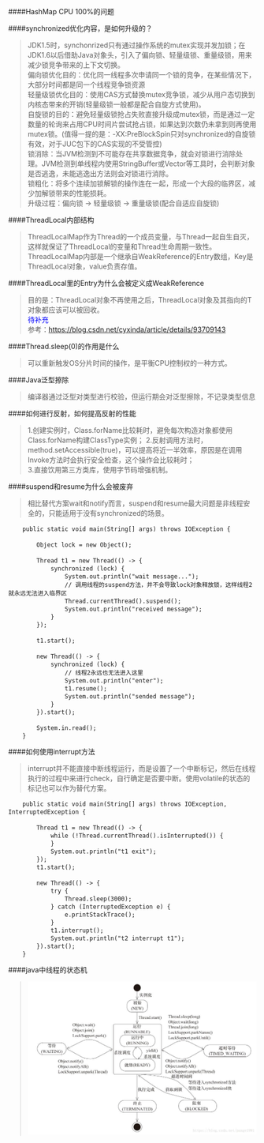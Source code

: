 ####HashMap CPU 100%的问题

####synchronized优化内容，是如何升级的？
> JDK1.5时，synchonrized只有通过操作系统的mutex实现并发加锁；在JDK1.6以后借助Java对象头，引入了偏向锁、轻量级锁、重量级锁，用来减少锁竞争带来的上下文切换。    
> 偏向锁优化目的：优化同一线程多次申请同一个锁的竞争，在某些情况下，大部分时间都是同一个线程竞争锁资源    
> 轻量级锁优化目的：使用CAS方式替换mutex竞争锁，减少从用户态切换到内核态带来的开销(轻量级锁一般都是配合自旋方式使用)。  
> 自旋锁的目的：避免轻量级锁抢占失败直接升级成mutex锁，而是通过一定数量的轮询来占用CPU时间片尝试抢占锁，如果达到次数仍未拿到则再使用mutex锁。(值得一提的是：-XX:PreBlockSpin只对synchronized的自旋锁有效，对于JUC包下的CAS实现的不受管控)  
> 锁消除：当JVM检测到不可能存在共享数据竞争，就会对锁进行消除处理。JVM检测到单线程内使用StringBuffer或Vector等工具时，会判断对象是否逃逸，未能逃逸出方法则会对锁进行消除。  
> 锁粗化：将多个连续加锁解锁的操作连在一起，形成一个大段的临界区，减少加解锁带来的性能损耗。  
> 升级过程：偏向锁 -> 轻量级锁 -> 重量级锁(配合自适应自旋锁)   

####ThreadLocal内部结构
> ThreadLocalMap作为Thread的一个成员变量，与Thread一起自生自灭，这样就保证了ThreadLocal的变量和Thread生命周期一致性。  
> ThreadLocalMap内部是一个继承自WeakReference的Entry数组，Key是ThreadLocal对象，value负责存值。

####ThreadLocal里的Entry为什么会被定义成WeakReference
> 目的是：ThreadLocal对象不再使用之后，ThreadLocal对象及其指向的T对象都应该可以被回收。  
> <font color="blue">待补充</font>  
> 参考：https://blog.csdn.net/cyxinda/article/details/93709143

####Thread.sleep(0)的作用是什么
> 可以重新触发OS分片时间的操作，是平衡CPU控制权的一种方式。

####Java泛型擦除
> 编译器通过泛型对类型进行校验，但运行期会对泛型擦除，不记录类型信息

####如何进行反射，如何提高反射的性能
> 1.创建实例时，Class.forName比较耗时，避免每次构造对象都使用Class.forName构建ClassType实例；
> 2.反射调用方法时，method.setAccessible(true)，可以提高将近一半效率，原因是在调用Invoke方法时会执行安全检查，这个操作会比较耗时；  
> 3.直接饮用第三方类库，使用字节码增强机制。  

####suspend和resume为什么会被废弃
> 相比替代方案wait和notify而言，suspend和resume最大问题是非线程安全的，只能适用于没有synchronized的场景。

```
	public static void main(String[] args) throws IOException {

		Object lock = new Object();

		Thread t1 = new Thread(() -> {
			synchronized (lock) {
				System.out.println("wait message...");
				// 调用线程的suspend方法，并不会导致lock对象释放锁，这样线程2就永远无法进入临界区
				Thread.currentThread().suspend();
				System.out.println("received message");
			}
		});

		t1.start();

		new Thread(() -> {
			synchronized (lock) {
				// 线程2永远也无法进入这里
				System.out.println("enter");
				t1.resume();
				System.out.println("sended message");
			}
		}).start();

		System.in.read();
	}
```

####如何使用interrupt方法
> interrupt并不能直接中断线程运行，而是设置了一个中断标记，然后在线程执行的过程中来进行check，自行确定是否要中断。使用volatile的状态的标记也可以作为替代方案。	

```
	public static void main(String[] args) throws IOException, InterruptedException {
		
		Thread t1 = new Thread(() -> {
			while (!Thread.currentThread().isInterrupted()) {
			}
			System.out.println("t1 exit");
		});
		t1.start();
		
		new Thread(() -> {
			try {
				Thread.sleep(3000);
			} catch (InterruptedException e) {
				e.printStackTrace();
			}
			t1.interrupt();
			System.out.println("t2 interrupt t1");
		}).start();
	}
```

####java中线程的状态机
>![](JavaThreadState.jpeg)  
